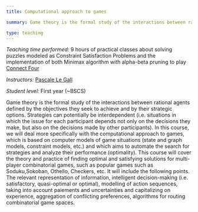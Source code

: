 ```yaml
---
title: Computational approach to games

summary: Game theory is the formal study of the interactions between rational agents defined by the objectives they seek to achieve and by their strategic options. 

type: teaching
---
```


*Teaching time performed:* 9 hours of practical classes about solving puzzles modeled as Constraint Satisfaction Problems and the implementation of both Minimax algorithm with alpha-beta pruning to play [Connect Four](https://en.wikipedia.org/wiki/Connect_Four)

*Instructors:* [Pascale Le Gall](https://research.centralesupelec.fr/pascale.legall/)

*Student level:* First year (~BSCS)

Game theory is the formal study of the interactions between rational agents defined by the objectives they seek to achieve and by their strategic options. Strategies can potentially be interdependent (i.e. situations in which the issue for each participant depends not only on the decisions they make, but also on the decisions made by other participants). In this course, we will deal more specifically with the computational approach to games, which is based on computer models of game situations (state and graph models, constraint models, etc.) and which aims to automate the search for strategies and analyze their performance (optimality). This course will cover the theory and practice of finding optimal and satisfying solutions for multi-player combinatorial games, such as popular games such as Soduku,Sokoban, Othello, Checkers, etc. It will include the following points. The relevant representation of information, intelligent decision-making (i.e. satisfactory, quasi-optimal or optimal), modelling of action sequences, taking into account paiements and uncertainties and capitalizing on experience, aggregation of conflicting preferences, algorithms for routing combinatorial game spaces.